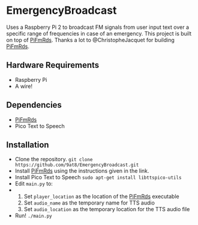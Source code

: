 # EmergencyBroadcast
Uses a Raspberry Pi 2 to broadcast FM signals from user input text over a specific range of frequencies in case of an emergency.
This project is built on top of [PiFmRds](https://github.com/ChristopheJacquet/PiFmRds).
Thanks a lot to @ChristopheJacquet for building [PiFmRds](https://github.com/ChristopheJacquet/PiFmRds).

## Hardware Requirements
- Raspberry Pi
- A wire!

## Dependencies
- [PiFmRds](https://github.com/ChristopheJacquet/PiFmRds)
- Pico Text to Speech

## Installation
- Clone the repository.
  `git clone https://github.com/9at8/EmergencyBroadcast.git`
- Install [PiFmRds](https://github.com/ChristopheJacquet/PiFmRds) using the instructions given in the link.
- Install Pico Text to Speech
  `sudo apt-get install libttspico-utils`
- Edit `main.py` to:
- 1. Set `player_location` as the location of the [PiFmRds](https://github.com/ChristopheJacquet/PiFmRds) executable
  2. Set `audio_name` as the temporary name for TTS audio
  3. Set `audio_location` as the temporary location for the TTS audio file
- Run! `./main.py`
